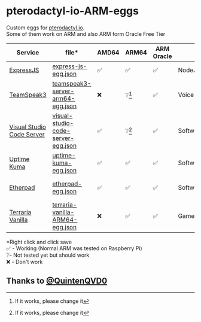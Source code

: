 # pterodactyl-io-ARM-eggs
Custom eggs for [pterodactyl.io](https://pterodactyl.io).  
Some of them work on ARM and also ARM form Oracle Free Tier

| Service | file* | AMD64 | ARM64 | ARM Oracle | Category | More info |
|--|--|--|--|--|--|--|
| [ExpressJS](https://github.com/kry008/pterodactyl-io-ARM-eggs/tree/main/nodejs/expressjs) | [express-js-egg.json](https://raw.githubusercontent.com/kry008/pterodactyl-io-ARM-eggs/main/nodejs/expressjs/express-js-egg.json) | ✅ | ✅ | ✅ | NodeJS | - |
| [TeamSpeak3](https://github.com/kry008/pterodactyl-io-ARM-eggs/tree/main/voice/Teamspeak3-ARM) | [teamspeak3-server-arm64-egg.json](https://raw.githubusercontent.com/kry008/pterodactyl-io-ARM-eggs/main/voice/Teamspeak3-ARM/teamspeak3-server-arm64-egg.json) | ❌ | ❔[^1] | ✅ | Voice Server | - |
| [Visual Studio Code Server](https://github.com/kry008/pterodactyl-io-ARM-eggs/tree/main/software/visual-studio-code-server) | [visual-studio-code-server-egg.json](https://raw.githubusercontent.com/kry008/pterodactyl-io-ARM-eggs/main/software/visual-studio-code-server/visual-studio-code-server-egg.json) | ✅ | ❔[^1] | ✅ | Software/Coding | - |
| [Uptime Kuma](https://github.com/kry008/pterodactyl-io-ARM-eggs/tree/main/software/uptime-kuma) | [uptime-kuma-egg.json](https://raw.githubusercontent.com/kry008/pterodactyl-io-ARM-eggs/main/software/uptime-kuma/uptime-kuma-egg.json) | ✅ | ✅ | ✅ | Software/Monitoring | - |
| [Etherpad](https://github.com/kry008/pterodactyl-io-ARM-eggs/tree/main/software/etherpad) | [etherpad-egg.json](https://raw.githubusercontent.com/kry008/pterodactyl-io-ARM-eggs/main/software/etherpad/etherpad-egg.json) | ✅ | ✅ | ✅ | Software/Documents | __Slow first run__ |
| [Terraria Vanilla](https://github.com/kry008/pterodactyl-io-ARM-eggs/tree/main/games/terraria-vanilla) | [terraria-vanilla-ARM64-egg.json](https://raw.githubusercontent.com/kry008/pterodactyl-io-ARM-eggs/main/games/terraria-vanilla/terraria-vanilla-ARM64-egg.json) | ❌ | ✅ | ✅ | Game | - |


*Right click and click save  
✅ - Working (Normal ARM was tested on Raspberry Pi)  
❔- Not tested yet but should work  
❌ - Don't work 


## Thanks to [@QuintenQVD0](https://github.com/QuintenQVD0)


[^1]: If it works, please change it
